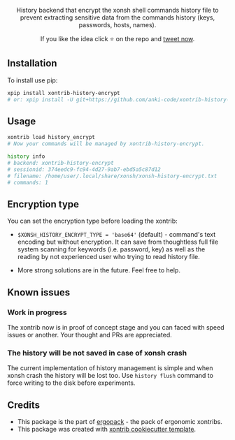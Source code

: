 <p align="center">
History backend that encrypt the xonsh shell commands history file to prevent extracting sensitive data from the commands history (keys, passwords, hosts, names).
</p>

<p align="center">  
If you like the idea click ⭐ on the repo and <a href="https://twitter.com/intent/tweet?text=History%20backend%20for%20xonsh%20shell%20that%20encrypt%20the%20history.&url=https://github.com/anki-code/xontrib-history-encrypt" target="_blank">tweet now</a>.
</p>


## Installation

To install use pip:

```bash
xpip install xontrib-history-encrypt
# or: xpip install -U git+https://github.com/anki-code/xontrib-history-encrypt
```

## Usage

```bash
xontrib load history_encrypt
# Now your commands will be managed by xontrib-history-encrypt.

history info
# backend: xontrib-history-encrypt
# sessionid: 374eedc9-fc94-4d27-9ab7-ebd5a5c87d12
# filename: /home/user/.local/share/xonsh/xonsh-history-encrypt.txt
# commands: 1
```

## Encryption type

You can set the encryption type before loading the xontrib:

* `$XONSH_HISTORY_ENCRYPT_TYPE = 'base64'` (default) - command's text encoding but without encryption. It can save from 
thoughtless full file system scanning for keywords (i.e. password, key) as well as the reading by not experienced user 
who trying to read history file. 

* More strong solutions are in the future. Feel free to help.

## Known issues

### Work in progress

The xontrib now is in proof of concept stage and you can faced with speed issues or another. 
Your thought and PRs are appreciated.

### The history will be not saved in case of xonsh crash

The current implementation of history management is simple and when xonsh crash the history will be lost too. 
Use `history flush` command to force writing to the disk before experiments.

## Credits

* This package is the part of [ergopack](https://github.com/anki-code/xontrib-ergopack) - the pack of ergonomic xontribs.
* This package was created with [xontrib cookiecutter template](https://github.com/xonsh/xontrib-cookiecutter).
